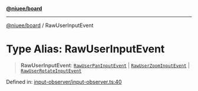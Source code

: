 [**@niuee/board**](../README.md)

***

[@niuee/board](../globals.md) / RawUserInputEvent

# Type Alias: RawUserInputEvent

> **RawUserInputEvent**: [`RawUserPanInputEvent`](RawUserPanInputEvent.md) \| [`RawUserZoomInputEvent`](RawUserZoomInputEvent.md) \| [`RawUserRotateInputEvent`](RawUserRotateInputEvent.md)

Defined in: [input-observer/input-observer.ts:40](https://github.com/niuee/board/blob/cc09a87e934160adef876c4e11d51fd97e78653d/src/input-observer/input-observer.ts#L40)
